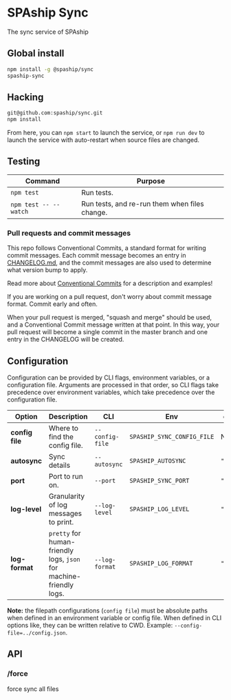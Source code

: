# SPAship Sync

The sync service of SPAship

## Global install

```bash
npm install -g @spaship/sync
spaship-sync
```

## Hacking

```bash
git@github.com:spaship/sync.git
npm install
```

From here, you can `npm start` to launch the service, or `npm run dev` to launch the service with auto-restart when source files are changed.

## Testing

| Command               | Purpose                                       |
| --------------------- | --------------------------------------------- |
| `npm test`            | Run tests.                                    |
| `npm test -- --watch` | Run tests, and re-run them when files change. |

### Pull requests and commit messages

This repo follows Conventional Commits, a standard format for writing commit messages. Each commit message becomes an entry in [CHANGELOG.md](./CHANGELOG.md), and the commit messages are also used to determine what version bump to apply.

Read more about [Conventional Commits](https://www.conventionalcommits.org) for a description and examples!

If you are working on a pull request, don't worry about commit message format. Commit early and often.

When your pull request is merged, "squash and merge" should be used, and a Conventional Commit message written at that point. In this way, your pull request will become a single commit in the master branch and one entry in the CHANGELOG will be created.

## Configuration

Configuration can be provided by CLI flags, environment variables, or a configuration file. Arguments are processed in that order, so CLI flags take precedence over environment variables, which take precedence over the configuration file.

| Option          | Description                                                         | CLI             | Env                        | config.json    | Default                       |
| --------------- | ------------------------------------------------------------------- | --------------- | -------------------------- | -------------- | ----------------------------- |
| **config file** | Where to find the config file.                                      | `--config-file` | `SPASHIP_SYNC_CONFIG_FILE` | N/A            | none                          |
| **autosync**    | Sync details                                                        | `--autosync`    | `SPASHIP_AUTOSYNC`         | `"autosync"`   | [view](./config.json.example) |
| **port**        | Port to run on.                                                     | `--port`        | `SPASHIP_SYNC_PORT`        | `"port"`       | `8009`                        |
| **log-level**   | Granularity of log messages to print.                               | `--log-level`   | `SPASHIP_LOG_LEVEL`        | `"log_level"`  | `info`                        |
| **log-format**  | `pretty` for human-friendly logs, `json` for machine-friendly logs. | `--log-format`  | `SPASHIP_LOG_FORMAT`       | `"log_format"` | `pretty`                      |

**Note:** the filepath configurations (`config file`) must be absolute paths when defined in an environment variable or config file. When defined in CLI options like, they can be written relative to CWD. Example: `--config-file=../config.json`.

## API

### /force

force sync all files
